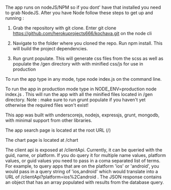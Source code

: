 The app runs on nodeJS/NPM so if you dont' have that installed you need to grab NodeJS. After you have Node follow these steps to get up and running :

1) Grab the repository with git clone. Enter git clone https://github.com/herokuprojects666/kochava.git on the node cli

2) Navigate to the folder where you cloned the repo. Run npm install. This will build the project dependencies.

3) Run grunt populate. This will generate css files from the scss as well as populate the /gen directory with with minified css/js for use in production

To run the app type in any mode, type node index.js on the command line.

To run the app in production mode type in NODE_ENV=production node index.js . This will run the app with all the minified files located in /gen directory. Note : make sure to run grunt populate if you haven't yet otherwise the required files won't exist!

This app was built with underscorejs, nodejs, expressjs, grunt, mongodb, with minimal support from other libraries.

The app search page is located at the root URL (/)

The chart page is located at /chart

The client api is exposed at /clientApi. Currently, it can be queried with the guid, name, or platform. If you do query it for multiple name values, platform values, or guid values you need to pass in a coma separated list of terms. For example, to query apps that are on the platform 'ios' or 'android', you would pass in a query string of 'ios,android' which would translate into a URL of /clientApi?platform=ios%2Candroid . The JSON response contains an object that has an array populated with results from the database query.